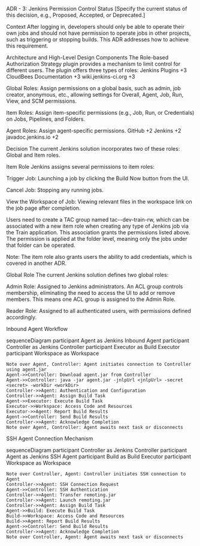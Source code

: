 ADR - 3: Jenkins Permission Control
Status
​[Specify the current status of this decision, e.g., Proposed, Accepted, or Deprecated.]​

Context
After logging in, developers should only be able to operate their own jobs and should not have permission to operate jobs in other projects, such as triggering or stopping builds. This ADR addresses how to achieve this requirement.​

Architecture and High-Level Design
Components
The Role-based Authorization Strategy plugin provides a mechanism to limit control for different users. The plugin offers three types of roles:​
Jenkins Plugins
+3
CloudBees Documentation
+3
wiki.jenkins-ci.org
+3

Global Roles: Assign permissions on a global basis, such as admin, job creator, anonymous, etc., allowing settings for Overall, Agent, Job, Run, View, and SCM permissions.​

Item Roles: Assign item-specific permissions (e.g., Job, Run, or Credentials) on Jobs, Pipelines, and Folders.​

Agent Roles: Assign agent-specific permissions.​
GitHub
+2
Jenkins
+2
javadoc.jenkins.io
+2

Decision
The current Jenkins solution incorporates two of these roles: Global and Item roles.​

Item Role
Jenkins assigns several permissions to item roles:​

Trigger Job: Launching a job by clicking the Build Now button from the UI.​

Cancel Job: Stopping any running jobs.​

View the Workspace of Job: Viewing relevant files in the workspace link on the job page after completion.​

Users need to create a TAC group named tac-<SystemId>-dev-train-rw, which can be associated with a new item role when creating any type of Jenkins job via the Train application. This association grants the permissions listed above. The permission is applied at the folder level, meaning only the jobs under that folder can be operated.​

​Note: The item role also grants users the ability to add credentials, which is covered in another ADR.​

Global Role
The current Jenkins solution defines two global roles:​

Admin Role: Assigned to Jenkins administrators. An ACL group controls membership, eliminating the need to access the UI to add or remove members. This means one ACL group is assigned to the Admin Role.​

Reader Role: Assigned to all authenticated users, with permissions defined accordingly.


Inbound Agent Workflow

sequenceDiagram
    participant Agent as Jenkins Inbound Agent
    participant Controller as Jenkins Controller
    participant Executor as Build Executor
    participant Workspace as Workspace

    Note over Agent, Controller: Agent initiates connection to Controller using agent.jar
    Agent->>Controller: Download agent.jar from Controller
    Agent->>Controller: java -jar agent.jar -jnlpUrl <jnlpUrl> -secret <secret> -workDir <workDir>
    Controller->>Agent: Authentication and Configuration
    Controller->>Agent: Assign Build Task
    Agent->>Executor: Execute Build Task
    Executor->>Workspace: Access Code and Resources
    Executor->>Agent: Report Build Results
    Agent->>Controller: Send Build Results
    Controller->>Agent: Acknowledge Completion
    Note over Agent, Controller: Agent awaits next task or disconnects


 SSH Agent Connection Mechanism 
 
sequenceDiagram
    participant Controller as Jenkins Controller
    participant Agent as Jenkins SSH Agent
    participant Build as Build Executor
    participant Workspace as Workspace

    Note over Controller, Agent: Controller initiates SSH connection to Agent
    Controller->>Agent: SSH Connection Request
    Agent->>Controller: SSH Authentication
    Controller->>Agent: Transfer remoting.jar
    Controller->>Agent: Launch remoting.jar
    Controller->>Agent: Assign Build Task
    Agent->>Build: Execute Build Task
    Build->>Workspace: Access Code and Resources
    Build->>Agent: Report Build Results
    Agent->>Controller: Send Build Results
    Controller->>Agent: Acknowledge Completion
    Note over Controller, Agent: Agent awaits next task or disconnects
